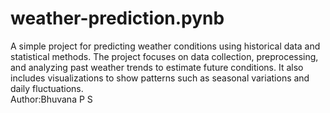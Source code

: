 # weather-prediction.pynb
A simple project for predicting weather conditions using historical data and statistical methods. The project focuses on data collection, preprocessing, and analyzing past weather trends to estimate future conditions. It also includes visualizations to show patterns such as seasonal variations and daily fluctuations.
<br>
Author:Bhuvana P S
